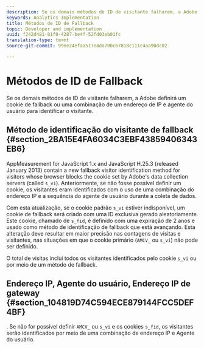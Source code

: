 ```yaml
---
description: Se os demais métodos de ID de visitante falharem, a Adobe definirá um cookie de fallback ou uma combinação de um endereço de IP e agente do usuário para identificar o visitante.
keywords: Analytics Implementation
title: Métodos de ID de Fallback
topic: Developer and implementation
uuid: f242d481-81f0-4287-be4f-52fd03eb01fc
translation-type: tm+mt
source-git-commit: 99ee24efaa517e8da700c67818c111c4aa90dc02

---
```



# Métodos de ID de Fallback

Se os demais métodos de ID de visitante falharem, a Adobe definirá um cookie de fallback ou uma combinação de um endereço de IP e agente do usuário para identificar o visitante.

## Método de identificação do visitante de fallback {#section_2BA15E4FA6034C3EBF43859406343EB6}

AppMeasurement for JavaScript 1.x and JavaScript H.25.3 (released January 2013) contain a new fallback visitor identification method for visitors whose browser blocks the cookie set by Adobe's data collection servers (called `s_vi`). Anteriormente, se não fosse possível definir um cookie, os visitantes eram identificados com o uso de uma combinação do endereço IP e a sequência do agente de usuário durante a coleta de dados.

Com esta atualização, se o cookie padrão `s_vi` estiver indisponível, um cookie de fallback será criado com uma ID exclusiva gerado aleatoriamente. Este cookie, chamado de `s_fid`, é definido com uma expiração de 2 anos e usado como método de identificação de fallback que está avançando. Esta alteração deve resultar em maior precisão nas contagens de visitas e visitantes, nas situações em que o cookie primário (`AMCV_` ou `s_vi`) não pode ser definido.

O total de visitas inclui todos os visitantes identificados pelo cookie `s_vi` ou por meio de um método de fallback.

## Endereço IP, Agente do usuário, Endereço IP de gateway {#section_104819D74C594ECE879144FCC5DEF4BF}

. Se não for possível definir `AMCV_` ou `s_vi` e os cookies `s_fid`, os visitantes serão identificados por meio de uma combinação de endereço IP e Agente do usuário.
